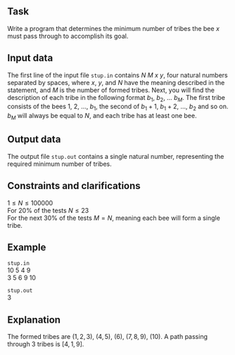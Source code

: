 ## Task

Write a program that determines the minimum number of tribes the bee $x$ must pass through to accomplish its goal.

## Input data

The first line of the input file `stup.in` contains $N \ M \ x \ y$, four natural numbers separated by spaces, where $x$, $y$, and $N$ have the meaning described in the statement, and $M$ is the number of formed tribes. Next, you will find the description of each tribe in the following format $b_1, \ b_2, \ \dots \ b_M$. The first tribe consists of the bees $1, \ 2, \ \dots, \ b_1$, the second of $b_1+1, \ b_1+2, \ \dots, \ b_2$ and so on. $b_M$ will always be equal to $N$, and each tribe has at least one bee.

## Output data

The output file `stup.out` contains a single natural number, representing the required minimum number of tribes.

## Constraints and clarifications

$1 \leq N \leq 100000$  
For 20% of the tests $N \leq 23$  
For the next 30% of the tests $M = N$, meaning each bee will form a single tribe.

## Example

`stup.in`  
10 5 4 9  
3 5 6 9 10  

`stup.out`  
3 

## Explanation

The formed tribes are $(1, 2, 3)$, $(4, 5)$, $(6)$, $(7, 8, 9)$, $(10)$. A path passing through 3 tribes is $[4, 1, 9]$.